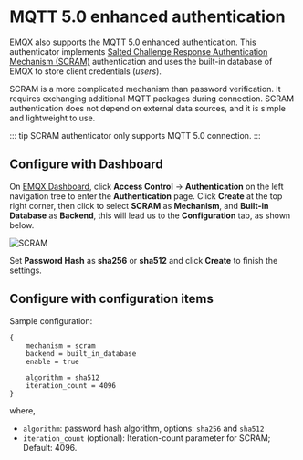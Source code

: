 # MQTT 5.0 enhanced authentication

EMQX also supports the MQTT 5.0 enhanced authentication. This authenticator implements [Salted Challenge Response Authentication Mechanism (SCRAM)](https://en.wikipedia.org/wiki/Salted_Challenge_Response_Authentication_Mechanism) authentication and uses the built-in database of EMQX to store client credentials (_users_).

SCRAM is a more complicated mechanism than password verification. It requires exchanging additional MQTT packages during connection. SCRAM authentication does not depend on external data sources, and it is simple and lightweight to use.

::: tip
SCRAM authenticator only supports MQTT 5.0 connection.
:::

## Configure with Dashboard

On [EMQX Dashboard](http://127.0.0.1:18083/#/authentication), click **Access Control** -> **Authentication** on the left navigation tree to enter the **Authentication** page. Click **Create** at the top right corner, then click to select **SCRAM** as **Mechanism**, and **Built-in Database** as **Backend**, this will lead us to the **Configuration** tab, as shown below. 

![SCRAM](/Users/lena/Documents/GitHub/wivwiv/未命名/en_US/access-control/authn/assets/authn-scram.png)

Set **Password Hash** as **sha256** or **sha512** and click **Create** to finish the settings. 

## Configure with configuration items

Sample configuration:

```
{
    mechanism = scram
    backend = built_in_database
    enable = true

    algorithm = sha512
    iteration_count = 4096
}
```

where, 

- `algorithm`: password hash algorithm, options: `sha256` and `sha512`
- `iteration_count` (optional): Iteration-count parameter for SCRAM; Default:  4096.
